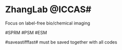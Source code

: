 # ZhangLab @ICCAS#   

Focus on label-free bio/chemical imaging 

#SPRM #PSM #ESM 

#saveastifffast# must be saved together with all codes 

